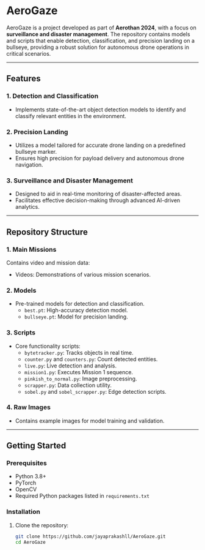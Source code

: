 # AeroGaze

AeroGaze is a project developed as part of **Aerothan 2024**, with a focus on **surveillance and disaster management**. The repository contains models and scripts that enable detection, classification, and precision landing on a bullseye, providing a robust solution for autonomous drone operations in critical scenarios.

---

## **Features**

### 1. **Detection and Classification**
- Implements state-of-the-art object detection models to identify and classify relevant entities in the environment.

### 2. **Precision Landing**
- Utilizes a model tailored for accurate drone landing on a predefined bullseye marker.
- Ensures high precision for payload delivery and autonomous drone navigation.

### 3. **Surveillance and Disaster Management**
- Designed to aid in real-time monitoring of disaster-affected areas.
- Facilitates effective decision-making through advanced AI-driven analytics.

---

## **Repository Structure**

### **1. Main Missions**
Contains video and mission data:
- Videos: Demonstrations of various mission scenarios.

### **2. Models**
- Pre-trained models for detection and classification.
  - `best.pt`: High-accuracy detection model.
  - `bullseye.pt`: Model for precision landing.

### **3. Scripts**
- Core functionality scripts:
  - `bytetracker.py`: Tracks objects in real time.
  - `counter.py` and `counters.py`: Count detected entities.
  - `live.py`: Live detection and analysis.
  - `mission1.py`: Executes Mission 1 sequence.
  - `pinkish_to_normal.py`: Image preprocessing.
  - `scrapper.py`: Data collection utility.
  - `sobel.py` and `sobel_scrapper.py`: Edge detection scripts.

### **4. Raw Images**
- Contains example images for model training and validation.

---

## **Getting Started**

### **Prerequisites**
- Python 3.8+
- PyTorch
- OpenCV
- Required Python packages listed in `requirements.txt`

### **Installation**
1. Clone the repository:
   ```bash
   git clone https://github.com/jayaprakashll/AeroGaze.git
   cd AeroGaze
